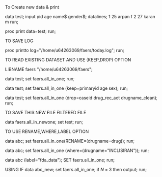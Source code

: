 To Create new data & print

data test;
input pid age name$ gender$;
datalines;
1 25 arpan f
2 27 karan m
run;

proc print data=test;
run;

TO SAVE LOG

proc printto log="/home/u64263069/faers/today.log";
run;

TO READ EXISTING DATASET AND USE (KEEP,DROP) OPTION

LIBNAME faers "/home/u64263069/faers";

data test;
set faers.all_in_one;
run;

data test;
set faers.all_in_one (keep=primaryid age sex);
run;

data test;
set faers.all_in_one (drop=caseid drug_rec_act drugname_clean);
run;

TO SAVE THIS NEW FILE FILTERED FILE 

data faers.all_in_newone;
set test;
run;

TO USE RENAME,WHERE,LABEL OPTION

data abc;
set faers.all_in_one(RENAME=(drugname=drug));
run;

data abc;
set faers.all_in_one (where=(drugname="INCLISIRAN"));
run;

data abc (label="fda_data");
SET faers.all_in_one;
run;

USING IF 
data abc_new;
    set faers.all_in_one;
    if _N_ = 3 then output;
run;





